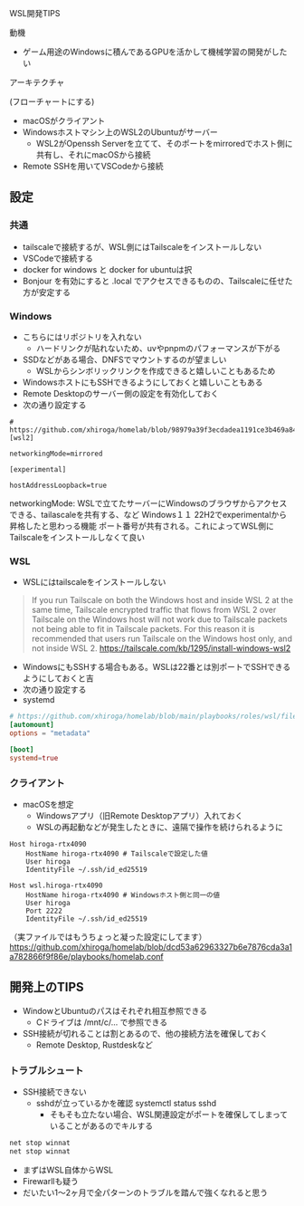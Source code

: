 WSL開発TIPS

動機

- ゲーム用途のWindowsに積んであるGPUを活かして機械学習の開発がしたい

アーキテクチャ

(フローチャートにする)
- macOSがクライアント
- Windowsホストマシン上のWSL2のUbuntuがサーバー
  - WSL2がOpenssh Serverを立てて、そのポートをmirroredでホスト側に共有し、それにmacOSから接続
- Remote SSHを用いてVSCodeから接続

## 設定

### 共通

- tailscaleで接続するが、WSL側にはTailscaleをインストールしない
- VSCodeで接続する
- docker for windows と docker for ubuntuは択
- Bonjour を有効にすると .local でアクセスできるものの、Tailscaleに任せた方が安定する

### Windows

- こちらにはリポジトリを入れない
  - ハードリンクが貼れないため、uvやpnpmのパフォーマンスが下がる
- SSDなどがある場合、DNFSでマウントするのが望ましい
  - WSLからシンボリックリンクを作成できると嬉しいこともあるため
- WindowsホストにもSSHできるようにしておくと嬉しいこともある
- Remote Desktopのサーバー側の設定を有効化しておく
- 次の通り設定する

```.wslconfig
# https://github.com/xhiroga/homelab/blob/98979a39f3ecdadea1191ce3b469a8401e775efc/playbooks/files/windows/.wslconfig
[wsl2]

networkingMode=mirrored

[experimental]

hostAddressLoopback=true
```

networkingMode: WSLで立てたサーバーにWindowsのブラウザからアクセスできる、tailascaleを共有する、など
Windows１１ 22H2でexperimentalから昇格したと思わっる機能
ポート番号が共有される。これによってWSL側にTailscaleをインストールしなくて良い

### WSL

- WSLにはtailscaleをインストールしない

> If you run Tailscale on both the Windows host and inside WSL 2 at the same time, Tailscale encrypted traffic that flows from WSL 2 over Tailscale on the Windows host will not work due to Tailscale packets not being able to fit in Tailscale packets. For this reason it is recommended that users run Tailscale on the Windows host only, and not inside WSL 2.
https://tailscale.com/kb/1295/install-windows-wsl2


- WindowsにもSSHする場合もある。WSLは22番とは別ポートでSSHできるようにしておくと吉
- 次の通り設定する
- systemd

```/etc/wsl.conf
# https://github.com/xhiroga/homelab/blob/main/playbooks/roles/wsl/files/etc/wsl.conf
[automount]
options = "metadata"

[boot]
systemd=true

```

### クライアント

- macOSを想定
  - Windowsアプリ（旧Remote Desktopアプリ）入れておく
  - WSLの再起動などが発生したときに、遠隔で操作を続けられるように

```
Host hiroga-rtx4090
    HostName hiroga-rtx4090 # Tailscaleで設定した値
    User hiroga
    IdentityFile ~/.ssh/id_ed25519

Host wsl.hiroga-rtx4090
    HostName hiroga-rtx4090 # Windowsホスト側と同一の値
    User hiroga
    Port 2222
    IdentityFile ~/.ssh/id_ed25519
```

（実ファイルではもうちょっと凝った設定にしてます）
https://github.com/xhiroga/homelab/blob/dcd53a62963327b6e7876cda3a1a782866f9f86e/playbooks/homelab.conf


## 開発上のTIPS

- WindowとUbuntuのパスはそれぞれ相互参照できる
  - Cドライブは /mnt/c/... で参照できる
- SSH接続が切れることは割とあるので、他の接続方法を確保しておく
  - Remote Desktop, Rustdeskなど


### トラブルシュート

- SSH接続できない
  - sshdが立っているかを確認 systemctl status sshd
    - そもそも立たない場合、WSL関連設定がポートを確保してしまっていることがあるのでキルする

```powershell
net stop winnat
net stop winnat
```

  - まずはWSL自体からWSL
  - Firewarllも疑う
  - だいたい1～2ヶ月で全パターンのトラブルを踏んで強くなれると思う
